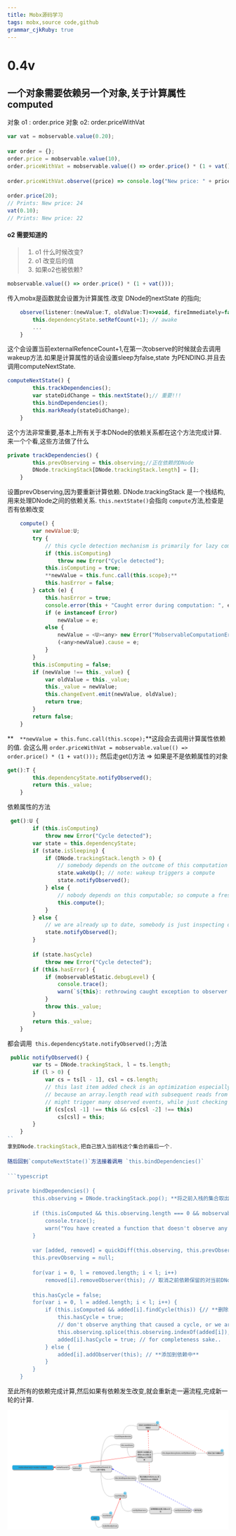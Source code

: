 ```yaml
---
title: Mobx源码学习
tags: mobx,source code,github
grammar_cjkRuby: true
---
```


# 0.4v

## 一个对象需要依赖另一个对象,关于计算属性 computed

对象 o1 : order.price
对象 o2: order.priceWithVat

``` javascript
var vat = mobservable.value(0.20);

var order = {};
order.price = mobservable.value(10),
order.priceWithVat = mobservable.value(() => order.price() * (1 + vat()));

order.priceWithVat.observe((price) => console.log("New price: " + price));

order.price(20);
// Prints: New price: 24
vat(0.10);
// Prints: New price: 22
```
#### o2 需要知道的

> 1. o1 什么时候改变?
> 2. o1 改变后的值
> 3. 如果o2也被依赖?

``` javascript
mobservable.value(() => order.price() * (1 + vat()));
```
传入mobx是函数就会设置为计算属性.改变 DNode的nextState 的指向;

```javascript
	observe(listener:(newValue:T, oldValue:T)=>void, fireImmediately=false):Lambda {
        this.dependencyState.setRefCount(+1); // awake
     	...
    }
```
这个会设置当前externalRefenceCount+1,在第一次observe的时候就会去调用wakeup方法.如果是计算属性的话会设置sleep为false,state 为PENDING.并且去调用computeNextState.

``` javascript
computeNextState() {
        this.trackDependencies();
        var stateDidChange = this.nextState();// 重要!!!
        this.bindDependencies();
        this.markReady(stateDidChange);
    }
```
这个方法非常重要,基本上所有关于本DNode的依赖关系都在这个方法完成计算.
来一个个看,这些方法做了什么

``` javascript
private trackDependencies() {
        this.prevObserving = this.observing;//正在依赖的DNode
        DNode.trackingStack[DNode.trackingStack.length] = [];
    }
```
设置prevObserving,因为要重新计算依赖.
DNode.trackingStack 是一个栈结构,用来处理DNode之间的依赖关系.
`this.nextState()`会指向 `compute`方法,检查是否有依赖改变

```javascript
    compute() {
        var newValue:U;
        try {
            // this cycle detection mechanism is primarily for lazy computed values; other cycles are already detected in the dependency tree
            if (this.isComputing)
                throw new Error("Cycle detected");
            this.isComputing = true;
            **newValue = this.func.call(this.scope);** 
            this.hasError = false;
        } catch (e) {
            this.hasError = true;
            console.error(this + "Caught error during computation: ", e);
            if (e instanceof Error)
                newValue = e;
            else {
                newValue = <U><any> new Error("MobservableComputationError");
                (<any>newValue).cause = e;
            }
        }
        this.isComputing = false;
        if (newValue !== this._value) {
            var oldValue = this._value;
            this._value = newValue;
            this.changeEvent.emit(newValue, oldValue);
            return true;
        }
        return false;
    }
```
**`  **newValue = this.func.call(this.scope);`**这段会去调用计算属性依赖的值.
会这么用
`order.priceWithVat = mobservable.value(() => order.price() * (1 + vat()));`
然后走get()方法 => 
如果是不是依赖属性的对象

```javascript
get():T {
        this.dependencyState.notifyObserved();
        return this._value;
    }
```
依赖属性的方法 
```javascript
 get():U {
        if (this.isComputing)
            throw new Error("Cycle detected");
    	var state = this.dependencyState;
        if (state.isSleeping) {
            if (DNode.trackingStack.length > 0) {
                // somebody depends on the outcome of this computation
                state.wakeUp(); // note: wakeup triggers a compute
                state.notifyObserved();
            } else {
                // nobody depends on this computable; so compute a fresh value but do not wake up
                this.compute();
            }
        } else {
            // we are already up to date, somebody is just inspecting our current value
            state.notifyObserved();
        }

        if (state.hasCycle)
            throw new Error("Cycle detected");
        if (this.hasError) {
            if (mobservableStatic.debugLevel) {
                console.trace();
                warn(`${this}: rethrowing caught exception to observer: ${this._value}${(<any>this._value).cause||''}`);
            }
            throw this._value;
        }
        return this._value;
    }
```
都会调用` this.dependencyState.notifyObserved();`方法
```javascript
 public notifyObserved() {
        var ts = DNode.trackingStack, l = ts.length;
        if (l > 0) {
            var cs = ts[l - 1], csl = cs.length;
            // this last item added check is an optimization especially for array loops,
            // because an array.length read with subsequent reads from the array
            // might trigger many observed events, while just checking the last added item is cheap
            if (cs[csl -1] !== this && cs[csl -2] !== this)
                cs[csl] = this;
        }
    }
``
拿到DNode.trackingStack,把自己放入当前栈这个集合的最后一个.

随后回到`computeNextState()`方法接着调用 `this.bindDependencies()`

```typescript

private bindDependencies() {
        this.observing = DNode.trackingStack.pop(); **将之前入栈的集合取出**

        if (this.isComputed && this.observing.length === 0 && mobservableStatic.debugLevel > 1 && !this.isDisposed) {
            console.trace();
            warn("You have created a function that doesn't observe any values, did you forget to make its dependencies observable?");
        }

        var [added, removed] = quickDiff(this.observing, this.prevObserving);// **计算依赖的不同**
        this.prevObserving = null;

        for(var i = 0, l = removed.length; i < l; i++)
            removed[i].removeObserver(this); // 取消之前依赖保留的对当前DNode的引用

        this.hasCycle = false;
        for(var i = 0, l = added.length; i < l; i++) {
            if (this.isComputed && added[i].findCycle(this)) {// **删除死循环调用**
                this.hasCycle = true;
                // don't observe anything that caused a cycle, or we are stuck forever!
                this.observing.splice(this.observing.indexOf(added[i]), 1);
                added[i].hasCycle = true; // for completeness sake..
            } else {
                added[i].addObserver(this); // **添加到依赖中**
            }
        }
    }
```

至此所有的依赖完成计算,然后如果有依赖发生改变,就会重新走一遍流程,完成新一轮的计算.


![MindMap][1]


  [1]: ./images/Screenshot%20from%202017-03-19%2022-17-35.png "Screenshot from 2017-03-19 22-17-35"